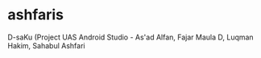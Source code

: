 # ashfaris
D-saKu (Project UAS Android Studio - As'ad Alfan, Fajar Maula D, Luqman Hakim, Sahabul Ashfari
